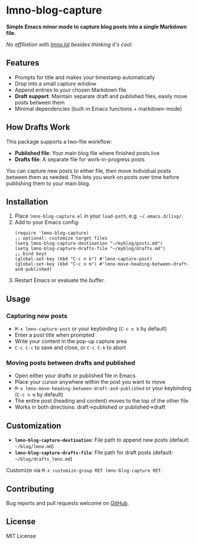 # lmno-blog-capture

**Simple Emacs minor mode to capture blog posts into a single Markdown file.**

_No affiliation with [lmno.lol][] besides thinking it's cool._

## Features

- Prompts for title and makes your timestamp automatically
- Drop into a small capture window
- Append entries to your chosen Markdown file
- **Draft support**: Maintain separate draft and published files, easily move posts between them
- Minimal dependencies (built-in Emacs functions + markdown-mode)

## How Drafts Work

This package supports a two-file workflow:
- **Published file**: Your main blog file where finished posts live
- **Drafts file**: A separate file for work-in-progress posts

You can capture new posts to either file, then move individual posts between them as needed. This lets you work on posts over time before publishing them to your main blog.

## Installation

1. Place `lmno-blog-capture.el` in your `load-path`, e.g. `~/.emacs.d/lisp/`.
2. Add to your Emacs config:
   ```elisp
   (require 'lmno-blog-capture)
   ;; optional: customize target files
   (setq lmno-blog-capture-destination "~/myblog/posts.md")
   (setq lmno-blog-capture-drafts-file "~/myblog/drafts.md")
   ;; bind keys
   (global-set-key (kbd "C-c n b") #'lmno-capture-post)
   (global-set-key (kbd "C-c n m") #'lmno-move-heading-between-draft-and-published)
   ```
3. Restart Emacs or evaluate the buffer.

## Usage

### Capturing new posts
- `M-x lmno-capture-post` or your keybinding (`C-c n b` by default)
- Enter a post title when prompted
- Write your content in the pop-up capture area
- `C-c C-c` to save and close, or `C-c C-k` to abort

### Moving posts between drafts and published
- Open either your drafts or published file in Emacs
- Place your cursor anywhere within the post you want to move
- `M-x lmno-move-heading-between-draft-and-published` or your keybinding (`C-c n m` by default)
- The entire post (heading and content) moves to the top of the other file
- Works in both directions: draft→published or published→draft

## Customization

- **`lmno-blog-capture-destination`**: File path to append new posts (default: `~/blog/lmno.md`)
- **`lmno-blog-capture-drafts-file`**: File path for draft posts (default: `~/blog/drafts_lmno.md`)

Customize via `M-x customize-group RET lmno-blog-capture RET`.

## Contributing

Bug reports and pull requests welcome on [GitHub](https://github.com/pdxmph/lmno-blog-capture).

## License

MIT License


[lmno.lol]: https://lmno.lol
